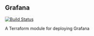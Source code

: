 ## Grafana

[![Build Status](https://travis-ci.com/telia-oss/terraform-aws-grafana.svg?branch=master)](https://travis-ci.com/telia-oss/terraform-aws-grafana)

A Terraform module for deploying Grafana